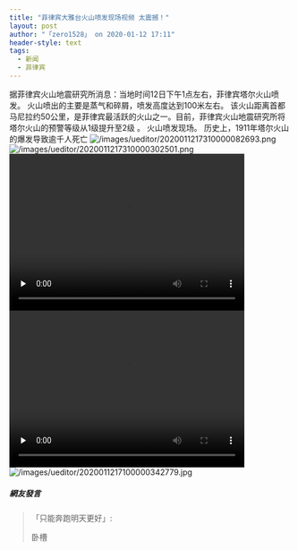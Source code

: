 ```yaml
---
title: "菲律宾大雅台火山喷发现场视频 太震撼！"
layout: post
author: "「zero1528」 on 2020-01-12 17:11"
header-style: text
tags:
  - 新闻
  - 菲律宾
---
```


据菲律宾火山地震研究所消息：当地时间12日下午1点左右，菲律宾塔尔火山喷发。
火山喷出的主要是蒸气和碎屑，喷发高度达到100米左右。
该火山距离首都马尼拉约50公里，是菲律宾最活跃的火山之一。目前，菲律宾火山地震研究所将塔尔火山的预警等级从1级提升至2级 。
火山喷发现场。
历史上，1911年塔尔火山的爆发导致逾千人死亡
<img src="https://images.feileyuan.com/images/ueditor/2020011217310000082693.png" title="image" alt="/images/ueditor/2020011217310000082693.png">
<img src="https://images.feileyuan.com/images/ueditor/2020011217310000302501.png" title="image" alt="/images/ueditor/2020011217310000302501.png">
<video class="edui-upload-video  vjs-default-skin  video-js" controls="" preload="none" width="420" height="280" src="https://images.feileyuan.com/video/ueditor/202001121732000003.mp4" data-setup="{}"> 
 <source src="https://images.feileyuan.com/video/ueditor/202001121732000003.mp4" type="video/mp4"> 
</video>
<video class="edui-upload-video  vjs-default-skin video-js" controls="" preload="none" width="420" height="280" src="https://images.feileyuan.com/video/ueditor/202001121737000054.mp4" data-setup="{}"> 
 <source src="https://images.feileyuan.com/video/ueditor/202001121737000054.mp4" type="video/mp4"> 
</video>
<br>
<input type="hidden" value="菲乐园提供">
<img src="http://images.feileyuan.com/images/ueditor/2020011217100000342779.jpg" title="/images/ueditor/2020011217100000342779.jpg" alt="/images/ueditor/2020011217100000342779.jpg">

##### 網友發言 
> 「只能奔跑明天更好」:
> <p>卧槽&nbsp;</p>


